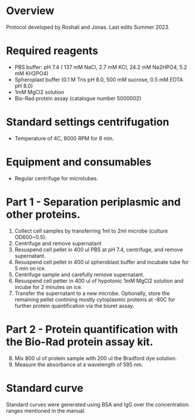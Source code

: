 
# Overview

Protocol developed by Roshali and Jonas. Last edits Summer 2023.

# Required reagents
- PBS buffer: pH 7.4 ( 137 mM NaCl, 2.7 mM KCl, 24.2 mM Na2HPO4, 5.2 mM KH2PO4)
- Spheroplast buffer (0.1 M Tris pH 8.0, 500 mM sucrose, 0.5 mM EDTA pH 8.0)
- 1mM MgCl2 solution
- Bio-Rad protein assay (catalogue number 5000002)

# Standard settings centrifugation
- Temperature of 4C, 8000 RPM for 8 min.

# Equipment and consumables
- Regular centrifuge for microtubes.

# Part 1 - Separation periplasmic and other proteins.
1. Collect cell samples by transferring 1ml to 2ml microbe (culture OD600~0.5).
2. Centrifuge and remove supernatant
3. Resuspend cell pellet in 400 ul PBS at pH 7.4, centrifuge, and remove supernatant.
4. Resuspend cell pellet in 400 ul spheroblast buffer and incubate tube for 5 min on ice. 
5. Centrifuge sample and carefully remove supernatant. 
6. Resuspend cell petter in 400 ul of hypotonic 1mM MgCl2 solution and incube for 2 minutes on ice. 
7. Transfer the supernatant to a new microbe. Optionally, store the remaining pellet contining mostly cytoplasmic proteins at -80C for further protein quantification via the biuret assay. 

# Part 2 - Protein quantification with the Bio-Rad protein assay kit. 
8. Mix 800 ul of protein sample with 200 ul the Bradford dye solution. 
9. Measure the absorbance at a wavelength of 595 nm. 

# Standard curve
Standard curves were generated using BSA and IgG over the concentration ranges mentioned in the manual. 